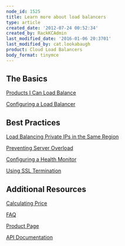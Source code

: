 ```yaml
---
node_id: 1525
title: Learn more about load balancers
type: article
created_date: '2012-07-24 00:52:34'
created_by: RackKCAdmin
last_modified_date: '2016-01-06 20:3701'
last_modified_by: cat.lookabaugh
product: Cloud Load Balancers
body_format: tinymce
---
```


The Basics
----------

[Products I Can Load
Balance](http://www.rackspace.com/knowledge_center/article/products-i-can-load-balance "Products I Can Load Balance")

[Configuring a Load
Balancer](http://www.rackspace.com/knowledge_center/article/configure-a-load-balancer)

 

Best Practices
--------------

[Load Balancing Private IPs in the Same
Region](http://www.rackspace.com/knowledge_center/article/load-balancing-internal-ips-in-the-same-region)

[Preventing Server
Overload](http://www.rackspace.com/knowledge_center/article/prevent-server-overload-with-cloud-load-balancers "Preventing Server Overload")

[Configuring a Health
Monitor](http://www.rackspace.com/knowledge_center/article/configure-a-health-monitor "Configuring a Health Monitor")

[Using SSL
Termination](http://www.rackspace.com/knowledge_center/product-faq/cloud-load-balancers)

 

Additional Resources
--------------------

[Calculating
Price](http://www.rackspace.com/cloud/cloud_hosting_products/loadbalancers/pricing/ "Cloud Load Balancers Pricing")

[FAQ](http://www.rackspace.com/cloud/cloud_hosting_products/loadbalancers/faq/ "Cloud Load Balancers FAQ")

[Product
Page](http://www.rackspace.com/cloud/cloud_hosting_products/loadbalancers/ "Cloud Load Balancers Product Page")

[API
Documentation](https://developer.rackspace.com/docs/ "Rackspace Cloud API Documentation")

